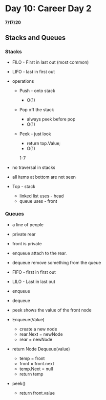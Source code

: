 # Day 10: Career Day 2
#### 7/17/20

## Stacks and Queues
### Stacks
- FILO - First in last out (most common)
- LIFO - last in first out

- operations
    - Push - onto stack
        - O(1)
    - Pop off the stack
        - always peek before pop
        - O(1)
    - Peek - just look
        - return top.Value;
        - O(1)

        1-7


- no traversal in stacks
- all items at bottom are not seen

- Top - stack
    - linked list uses - head
    - queue uses - front

### Queues
- a line of people

- private rear
- front is private
- enqueue attach to the rear.
- dequeue remove something from the queue
- FIFO - first in first out
- LILO - Last in last out

- enqueue
- dequeue
- peek shows the value of the front node

- Enqueue(Value)
    - create a new node
    - rear.Next = newNode
    - rear = newNode

- return Node Dequeue(value)
    - temp = front
    - front = front.next
    - temp.Next = null
    - return temp

- peek()
    - return front.value